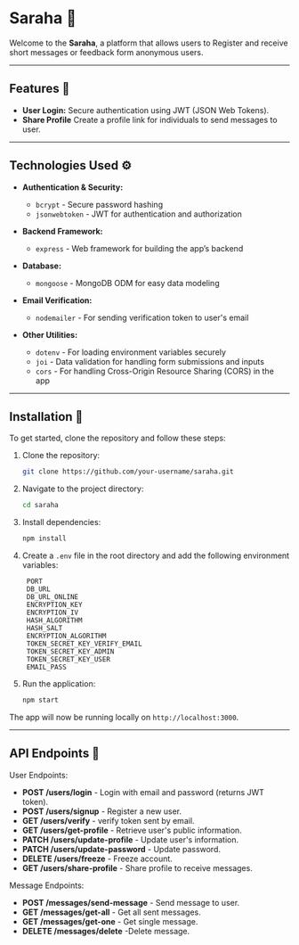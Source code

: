 # Saraha 🚀

Welcome to the **Saraha**, a platform that allows users to Register and receive short messages or feedback form anonymous users.

---

## Features 🌟

- **User Login:** Secure authentication using JWT (JSON Web Tokens).
- **Share Profile** Create a profile link for individuals to send messages to user.
  
---

## Technologies Used ⚙️

- **Authentication & Security:**
  - `bcrypt` - Secure password hashing
  - `jsonwebtoken` - JWT for authentication and authorization
  

- **Backend Framework:**
  - `express` - Web framework for building the app’s backend
  
- **Database:**
  - `mongoose` - MongoDB ODM for easy data modeling
  
- **Email Verification:**
  - `nodemailer` - For sending verification token to user's email
  
- **Other Utilities:**
  - `dotenv` - For loading environment variables securely
  - `joi` - Data validation for handling form submissions and inputs
  - `cors` - For handling Cross-Origin Resource Sharing (CORS) in the app

---

## Installation 🔧

To get started, clone the repository and follow these steps:

1. Clone the repository:
   ```bash
   git clone https://github.com/your-username/saraha.git
   ```

2. Navigate to the project directory:
   ```bash
   cd saraha
   ```

3. Install dependencies:
   ```bash
   npm install
   ```

4. Create a `.env` file in the root directory and add the following environment variables:
   ```env
    PORT
    DB_URL
    DB_URL_ONLINE
    ENCRYPTION_KEY
    ENCRYPTION_IV
    HASH_ALGORITHM
    HASH_SALT
    ENCRYPTION_ALGORITHM
    TOKEN_SECRET_KEY_VERIFY_EMAIL
    TOKEN_SECRET_KEY_ADMIN
    TOKEN_SECRET_KEY_USER
    EMAIL_PASS
   ```

5. Run the application:
   ```bash
   npm start
   ```

The app will now be running locally on `http://localhost:3000`.

---

## API Endpoints 📡

User Endpoints: 
- **POST /users/login** - Login with email and password (returns JWT token).
- **POST /users/signup** - Register a new user.
- **GET /users/verify** - verify token sent by email.
- **GET /users/get-profile** - Retrieve user's public information.
- **PATCH /users/update-profile** - Update user's information.
- **PATCH /users/update-password** - Update password.
- **DELETE /users/freeze** - Freeze account.
- **GET /users/share-profile** - Share profile to receive messages.

Message Endpoints:
- **POST /messages/send-message** - Send message to user.
- **GET /messages/get-all** - Get all sent messages.
- **GET /messages/get-one** - Get single message.
- **DELETE /messages/delete** -Delete message.
